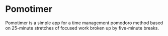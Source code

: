 # Pomotimer
Pomotimer is a simple app for a time management pomodoro method based on 25-minute stretches of focused work broken up by five-minute breaks.
